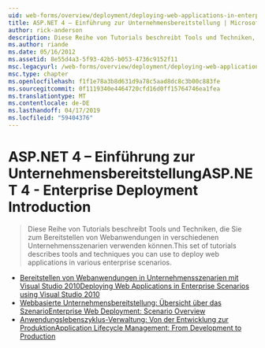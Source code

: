 ```yaml
---
uid: web-forms/overview/deployment/deploying-web-applications-in-enterprise-scenarios/index
title: ASP.NET 4 – Einführung zur Unternehmensbereitstellung | Microsoft-Dokumentation
author: rick-anderson
description: Diese Reihe von Tutorials beschreibt Tools und Techniken, die Sie zum Bereitstellen von Webanwendungen in verschiedenen Unternehmensszenarien verwenden können.
ms.author: riande
ms.date: 05/16/2012
ms.assetid: 8e55d4a3-5f93-42b5-b053-4736c9152f11
msc.legacyurl: /web-forms/overview/deployment/deploying-web-applications-in-enterprise-scenarios
msc.type: chapter
ms.openlocfilehash: f1f1e78a3b8d631d9a78c5aad8dc8c3b00c883fe
ms.sourcegitcommit: 0f1119340e4464720cfd16d0ff15764746ea1fea
ms.translationtype: MT
ms.contentlocale: de-DE
ms.lasthandoff: 04/17/2019
ms.locfileid: "59404376"
---
```

# <a name="aspnet-4---enterprise-deployment-introduction"></a><span data-ttu-id="7241a-103">ASP.NET 4 – Einführung zur Unternehmensbereitstellung</span><span class="sxs-lookup"><span data-stu-id="7241a-103">ASP.NET 4 - Enterprise Deployment Introduction</span></span>

> <span data-ttu-id="7241a-104">Diese Reihe von Tutorials beschreibt Tools und Techniken, die Sie zum Bereitstellen von Webanwendungen in verschiedenen Unternehmensszenarien verwenden können.</span><span class="sxs-lookup"><span data-stu-id="7241a-104">This set of tutorials describes tools and techniques you can use to deploy web applications in various enterprise scenarios.</span></span>


- [<span data-ttu-id="7241a-105">Bereitstellen von Webanwendungen in Unternehmensszenarien mit Visual Studio 2010</span><span class="sxs-lookup"><span data-stu-id="7241a-105">Deploying Web Applications in Enterprise Scenarios using Visual Studio 2010</span></span>](deploying-web-applications-in-enterprise-scenarios.md)
- [<span data-ttu-id="7241a-106">Webbasierte Unternehmensbereitstellung: Übersicht über das Szenario</span><span class="sxs-lookup"><span data-stu-id="7241a-106">Enterprise Web Deployment: Scenario Overview</span></span>](enterprise-web-deployment-scenario-overview.md)
- [<span data-ttu-id="7241a-107">Anwendungslebenszyklus-Verwaltung: Von der Entwicklung zur Produktion</span><span class="sxs-lookup"><span data-stu-id="7241a-107">Application Lifecycle Management: From Development to Production</span></span>](application-lifecycle-management-from-development-to-production.md)

